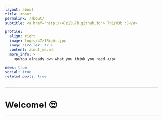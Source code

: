 ```yaml
---
layout: about
title: about
permalink: /about/
subtitle: <a href='http://47z1lu7h.github.io'> Th1sW3b :)</a>

profile:
  align: right
  image: logos/47z1Right.jpg
  image_circular: true
  content: about_me.md
  more_info: >
    <p>You already own what you think you need.</p>

news: true
social: true
related posts: true
---
```


---

# Welcome! 😍

---
